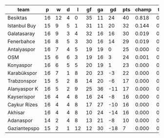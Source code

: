 |     team     | p  | w  | d | l  | gf | ga | gd  | pts | champ | top2  | top3  | top4  |  5-7  | bot4  | bot3  | bot2  |
|--------------|----|----|---|----|----|----|-----|-----|-------|-------|-------|-------|-------|-------|-------|-------|
| Besiktas     | 16 | 12 | 4 |  0 | 35 | 11 |  24 |  40 | 0.818 | 0.967 | 0.994 | 0.999 | 0.001 | 0.000 | 0.000 | 0.000|
| Istanbul Buy | 15 |  9 | 5 |  1 | 31 | 11 |  20 |  32 | 0.144 | 0.685 | 0.893 | 0.973 | 0.027 | 0.000 | 0.000 | 0.000|
| Galatasaray  | 16 |  9 | 3 |  4 | 32 | 16 |  16 |  30 | 0.019 | 0.152 | 0.448 | 0.783 | 0.212 | 0.000 | 0.000 | 0.000|
| Fenerbahce   | 16 |  8 | 5 |  3 | 30 | 16 |  14 |  29 | 0.019 | 0.178 | 0.548 | 0.831 | 0.165 | 0.000 | 0.000 | 0.000|
| Antalyaspor  | 16 |  7 | 4 |  5 | 19 | 19 |   0 |  25 | 0.000 | 0.006 | 0.034 | 0.123 | 0.678 | 0.000 | 0.000 | 0.000|
| OSM          | 15 |  6 | 6 |  3 | 19 | 16 |   3 |  24 | 0.001 | 0.012 | 0.065 | 0.204 | 0.662 | 0.000 | 0.000 | 0.000|
| Konyaspor    | 16 |  6 | 5 |  5 | 20 | 19 |   1 |  23 | 0.000 | 0.002 | 0.016 | 0.066 | 0.607 | 0.000 | 0.000 | 0.000|
| Karabükspor  | 16 |  7 | 1 |  8 | 20 | 23 |  -3 |  22 | 0.000 | 0.000 | 0.003 | 0.017 | 0.368 | 0.001 | 0.000 | 0.000|
| Trabzonspor  | 15 |  5 | 2 |  8 | 14 | 20 |  -6 |  17 | 0.000 | 0.000 | 0.000 | 0.002 | 0.104 | 0.008 | 0.000 | 0.000|
| Alanyaspor K | 16 |  5 | 2 |  9 | 25 | 36 | -11 |  17 | 0.000 | 0.000 | 0.000 | 0.001 | 0.052 | 0.026 | 0.000 | 0.000|
| Kayserispor  | 16 |  4 | 4 |  8 | 16 | 24 |  -8 |  16 | 0.000 | 0.000 | 0.000 | 0.001 | 0.044 | 0.022 | 0.000 | 0.000|
| Caykur Rizes | 16 |  4 | 4 |  8 | 17 | 27 | -10 |  16 | 0.000 | 0.000 | 0.000 | 0.000 | 0.041 | 0.023 | 0.000 | 0.000|
| Akhisar      | 16 |  4 | 4 |  8 | 10 | 24 | -14 |  16 | 0.000 | 0.000 | 0.000 | 0.000 | 0.027 | 0.034 | 0.000 | 0.000|
| Adanaspor    | 14 |  2 | 4 |  8 | 13 | 21 |  -8 |  10 | 0.000 | 0.000 | 0.000 | 0.000 | 0.014 | 0.117 | 0.000 | 0.000|
| Gaziantepspo | 15 |  2 | 1 | 12 | 12 | 30 | -18 |   7 | 0.000 | 0.000 | 0.000 | 0.000 | 0.000 | 0.768 | 0.000 | 0.000|
